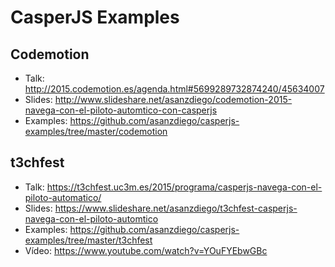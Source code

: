 # CasperJS Examples

## Codemotion

- Talk: <http://2015.codemotion.es/agenda.html#5699289732874240/45634007>
- Slides: <http://www.slideshare.net/asanzdiego/codemotion-2015-navega-con-el-piloto-automtico-con-casperjs>
- Examples: <https://github.com/asanzdiego/casperjs-examples/tree/master/codemotion>

## t3chfest

- Talk: <https://t3chfest.uc3m.es/2015/programa/casperjs-navega-con-el-piloto-automatico/>
- Slides: <https://www.slideshare.net/asanzdiego/t3chfest-casperjs-navega-con-el-piloto-automtico>
- Examples: <https://github.com/asanzdiego/casperjs-examples/tree/master/t3chfest>
- Vídeo: <https://www.youtube.com/watch?v=YOuFYEbwGBc>
